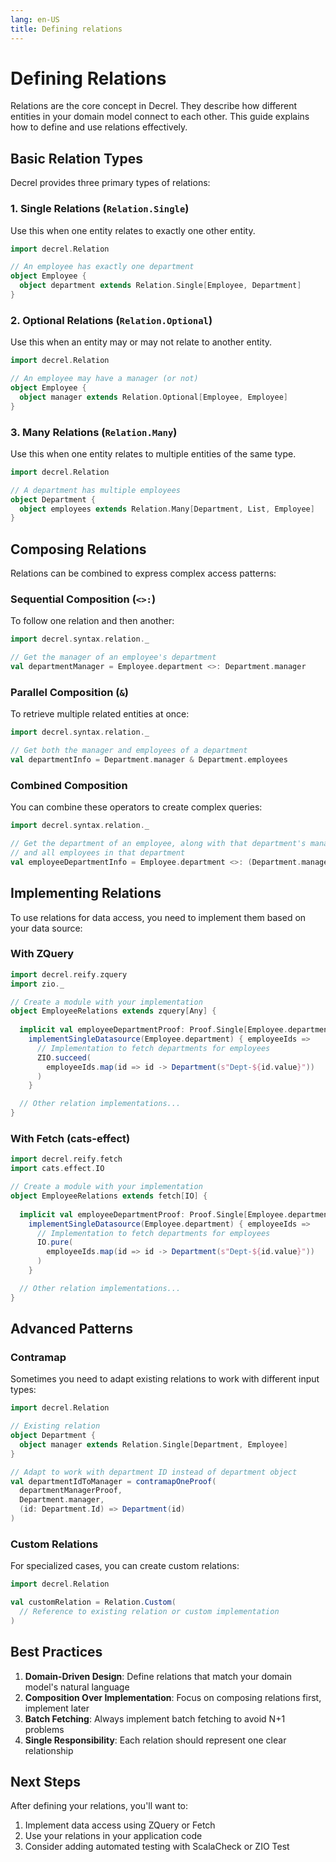 ```yaml
---
lang: en-US
title: Defining relations
---
```


# Defining Relations

Relations are the core concept in Decrel. They describe how different entities in your domain model connect to each other. This guide explains how to define and use relations effectively.

## Basic Relation Types

Decrel provides three primary types of relations:

### 1. Single Relations (`Relation.Single`)

Use this when one entity relates to exactly one other entity.

```scala
import decrel.Relation

// An employee has exactly one department
object Employee {
  object department extends Relation.Single[Employee, Department]
}
```

### 2. Optional Relations (`Relation.Optional`)

Use this when an entity may or may not relate to another entity.

```scala
import decrel.Relation

// An employee may have a manager (or not)
object Employee {
  object manager extends Relation.Optional[Employee, Employee]
}
```

### 3. Many Relations (`Relation.Many`)

Use this when one entity relates to multiple entities of the same type.

```scala
import decrel.Relation

// A department has multiple employees
object Department {
  object employees extends Relation.Many[Department, List, Employee]
}
```

## Composing Relations

Relations can be combined to express complex access patterns:

### Sequential Composition (`<>:`)

To follow one relation and then another:

```scala
import decrel.syntax.relation._

// Get the manager of an employee's department
val departmentManager = Employee.department <>: Department.manager
```

### Parallel Composition (`&`)

To retrieve multiple related entities at once:

```scala
import decrel.syntax.relation._

// Get both the manager and employees of a department
val departmentInfo = Department.manager & Department.employees
```

### Combined Composition

You can combine these operators to create complex queries:

```scala
import decrel.syntax.relation._

// Get the department of an employee, along with that department's manager 
// and all employees in that department
val employeeDepartmentInfo = Employee.department <>: (Department.manager & Department.employees)
```

## Implementing Relations

To use relations for data access, you need to implement them based on your data source:

### With ZQuery

```scala
import decrel.reify.zquery
import zio._

// Create a module with your implementation
object EmployeeRelations extends zquery[Any] {
  
  implicit val employeeDepartmentProof: Proof.Single[Employee.department.type, Employee, Nothing, Department] =
    implementSingleDatasource(Employee.department) { employeeIds =>
      // Implementation to fetch departments for employees
      ZIO.succeed(
        employeeIds.map(id => id -> Department(s"Dept-${id.value}"))
      )
    }

  // Other relation implementations...
}
```

### With Fetch (cats-effect)

```scala
import decrel.reify.fetch
import cats.effect.IO

// Create a module with your implementation
object EmployeeRelations extends fetch[IO] {
  
  implicit val employeeDepartmentProof: Proof.Single[Employee.department.type, Employee, Department] =
    implementSingleDatasource(Employee.department) { employeeIds =>
      // Implementation to fetch departments for employees
      IO.pure(
        employeeIds.map(id => id -> Department(s"Dept-${id.value}"))
      )
    }

  // Other relation implementations...
}
```

## Advanced Patterns

### Contramap

Sometimes you need to adapt existing relations to work with different input types:

```scala
import decrel.Relation

// Existing relation
object Department {
  object manager extends Relation.Single[Department, Employee]
}

// Adapt to work with department ID instead of department object
val departmentIdToManager = contramapOneProof(
  departmentManagerProof,
  Department.manager,
  (id: Department.Id) => Department(id)
)
```

### Custom Relations

For specialized cases, you can create custom relations:

```scala
import decrel.Relation

val customRelation = Relation.Custom(
  // Reference to existing relation or custom implementation
)
```

## Best Practices

1. **Domain-Driven Design**: Define relations that match your domain model's natural language
2. **Composition Over Implementation**: Focus on composing relations first, implement later
3. **Batch Fetching**: Always implement batch fetching to avoid N+1 problems
4. **Single Responsibility**: Each relation should represent one clear relationship

## Next Steps

After defining your relations, you'll want to:

1. Implement data access using ZQuery or Fetch 
2. Use your relations in your application code
3. Consider adding automated testing with ScalaCheck or ZIO Test
